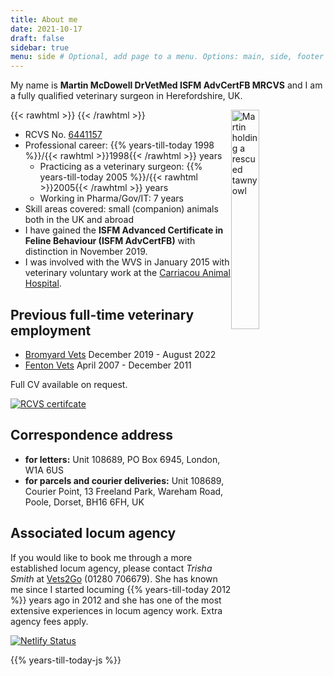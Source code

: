 ```yaml
---
title: About me
date: 2021-10-17
draft: false
sidebar: true
menu: side # Optional, add page to a menu. Options: main, side, footer
---
```

My name is **Martin McDowell DrVetMed ISFM AdvCertFB MRCVS** and I am a fully qualified veterinary surgeon in Herefordshire, UK.

{{< rawhtml >}}
  <img src="/img/martin-tawnyowl.jpg" alt="Martin holding a rescued tawny owl" style="width: 30%; height: auto;float: right; margin-right: 0px;">
{{< /rawhtml >}}

* RCVS No. [6441157](https://findavet.rcvs.org.uk/find-a-vet-surgeon/martin-mcdowell-6441157/)
* Professional career: {{% years-till-today 1998 %}}/{{< rawhtml >}}<span class="date">1998</span>{{< /rawhtml >}} years
  * Practicing as a veterinary surgeon: {{% years-till-today 2005 %}}/{{< rawhtml >}}<span class="date">2005</span>{{< /rawhtml >}} years
  * Working in Pharma/Gov/IT: 7 years
* Skill areas covered: small (companion) animals both in the UK and abroad
* I have gained the **ISFM Advanced Certificate in Feline Behaviour (ISFM AdvCertFB)** with distinction in November 2019.
* I was involved with the WVS in January 2015 with veterinary voluntary work at the [Carriacou Animal Hospital](https://blog.mcdowell.si/categories/carriacou-2015/).

## Previous full-time veterinary employment
* [Bromyard Vets](https://bromyardvets.co.uk/) December 2019 - August 2022
* [Fenton Vets](https://fentonvets.co.uk/) April 2007 - December 2011

Full CV available on request. 

[![RCVS certifcate](/img/MRCVS-certificate-213x300.jpg)](https://img.mcdowell.si/MRCVS-certificate.jpg)

## Correspondence address
* **for letters:** Unit 108689, PO Box 6945, London, W1A 6US  
* **for parcels and courier deliveries:** Unit 108689, Courier Point, 13 Freeland Park, Wareham Road, Poole, Dorset, BH16 6FH, UK

## Associated locum agency
If you would like to book me through a more established locum agency, please contact *Trisha Smith* at [Vets2Go](https://www.vets2go.co.uk/) (01280 706679). She has known me since I started locuming {{% years-till-today 2012 %}} years ago in 2012 and she has one of the most extensive experiences in locum agency work. Extra agency fees apply.

[![Netlify Status](https://api.netlify.com/api/v1/badges/6a01ee8f-ce8f-46ee-9e81-9ce11e00c42a/deploy-status)](https://app.netlify.com/sites/martinvet/deploys)

{{% years-till-today-js %}}